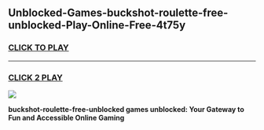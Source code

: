 
## Unblocked-Games-buckshot-roulette-free-unblocked-Play-Online-Free-4t75y
<h3>
<a href="https://premium76.site?title=buckshot-roulette-free-unblocked&ref=26A">CLICK TO PLAY</a></h3>
<hr>

<h3>
<a href="https://premium76.site?title=buckshot-roulette-free-unblocked&ref=26A">CLICK 2 PLAY</a>
  
</h3>

<a href="https://premium76.site?title=buckshot-roulette-free-unblocked&ref=26A"><img src="https://clearcache.store/games.png"></a>


**buckshot-roulette-free-unblocked games unblocked: Your Gateway to Fun and Accessible Online Gaming**
